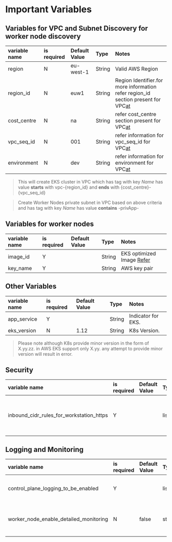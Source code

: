 # Important Variables

## Variables for VPC and Subnet Discovery for worker node discovery

|variable name |is required	|Default Value|Type	  | Notes       	 		                    |
|:-------------|:-----------|:------------|:------|:--------------------------------------|
|region				 |N		        |eu-west-1		|String	|Valid AWS Region                       |
|region_id		 |N		        |euw1     		|String	|Region Identifier.for more information refer region_id section present for VPC[at](https://github.com/polganesh/terraform-aws-vpc) |
|cost_centre	 |N		        |na     		  |String	|refer cost_centre section present for VPC[at](https://github.com/polganesh/terraform-aws-vpc) |
|vpc_seq_id	   |N		        |001     		  |String	|refer information for vpc_seq_id for VPC[at](https://github.com/polganesh/terraform-aws-vpc) |
|environment	 |N		        |dev     		  |String	|refer information for environment for VPC[at](https://github.com/polganesh/terraform-aws-vpc) |

> This will create EKS cluster in VPC which has  tag with key _Name_ has value **starts** with vpc-{region_id} and **ends** with {cost_centre}-{vpc_seq_id}

> Create Worker Nodes private subnet in VPC based on above criteria and has tag with key _Name_ has value **contains** -privApp-

## Variables for worker nodes
|variable name |is required	|Default Value|Type	  | Notes       	 		                    |
|:-------------|:-----------|:------------|:------|:--------------------------------------|
|image_id			 |Y		        |         		|String	|EKS optimized Image [Refer](https://docs.aws.amazon.com/eks/latest/userguide/eks-optimized-ami.html)                |
|key_name			 |Y		        |         		|String	|AWS key pair                |

## Other Variables
|variable name |is required	|Default Value|Type	  | Notes       	 		                    |
|:-------------|:-----------|:------------|:------|:--------------------------------------|
|app_service	 |Y		        |         		|String	|Indicator for EKS.                     |
|eks_version	 |N		        |1.12      		|String	|K8s Version.                           |

> Please note although K8s provide minor version in the form of X.yy.zz. in AWS EKS support only X.yy. any attempt to provide minor version will result in error.

## Security
|variable name |is required	|Default Value|Type	  | Notes       	 		                    |
|:-------------|:-----------|:------------|:------|:--------------------------------------|
|inbound_cidr_rules_for_workstation_https	 |Y		        |      		|list	|list of CIDR of local development machine to connect cluster                 |

## Logging and Monitoring
|variable name |is required	|Default Value|Type	  | Notes       	 		                    |
|:-------------|:-----------|:------------|:------|:--------------------------------------|
|control_plane_logging_to_be_enabled	 |Y		        |      		|list	|possible values api, authenticator, controllerManager, scheduler                 |
|worker_node_enable_detailed_monitoring	 |N	        |false      		|string	|if true then detailed monitoring enabled for worker node|


